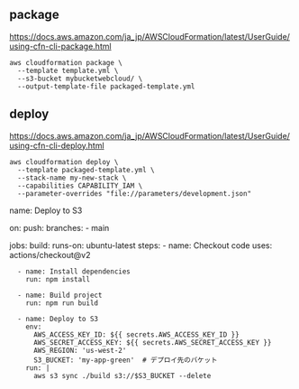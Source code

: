 ## package
https://docs.aws.amazon.com/ja_jp/AWSCloudFormation/latest/UserGuide/using-cfn-cli-package.html
```
aws cloudformation package \
  --template template.yml \
  --s3-bucket mybucketwebcloud/ \
  --output-template-file packaged-template.yml 

```

## deploy
https://docs.aws.amazon.com/ja_jp/AWSCloudFormation/latest/UserGuide/using-cfn-cli-deploy.html

```
aws cloudformation deploy \
  --template packaged-template.yml \
  --stack-name my-new-stack \
  --capabilities CAPABILITY_IAM \
  --parameter-overrides "file://parameters/development.json"

```


name: Deploy to S3

on:
  push:
    branches:
      - main

jobs:
  build:
    runs-on: ubuntu-latest
    steps:
      - name: Checkout code
        uses: actions/checkout@v2

      - name: Install dependencies
        run: npm install

      - name: Build project
        run: npm run build

      - name: Deploy to S3
        env:
          AWS_ACCESS_KEY_ID: ${{ secrets.AWS_ACCESS_KEY_ID }}
          AWS_SECRET_ACCESS_KEY: ${{ secrets.AWS_SECRET_ACCESS_KEY }}
          AWS_REGION: 'us-west-2'
          S3_BUCKET: 'my-app-green'  # デプロイ先のバケット
        run: |
          aws s3 sync ./build s3://$S3_BUCKET --delete
